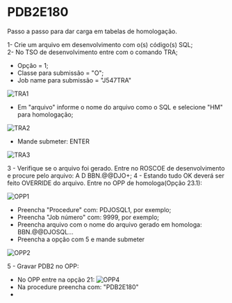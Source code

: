 # PDB2E180
Passo a passo para dar carga em tabelas de homologação.

1- Crie um arquivo em desenvolvimento com o(s) código(s) SQL;<BR>
2- No TSO de desenvolvimento entre com o comando TRA;<BR>
  - Opção = 1;<BR>
  - Classe para submissão = "O";<BR>
  - Job name para submissão = "J547TRA"<BR>
        
![TRA1](https://user-images.githubusercontent.com/49697760/133622675-d4fe7dd0-f565-4978-bde0-8cd6dca34ca2.jpg)        
        
  - Em "arquivo" informe o nome do arquivo como o SQL e selecione "HM" para homologação;
  
![TRA2](https://user-images.githubusercontent.com/49697760/133623240-b84c09da-20b4-4629-9946-c2bb47109b8e.jpg)        
  
  - Mande submeter: ENTER
 
![TRA3](https://user-images.githubusercontent.com/49697760/133623626-1040e7fa-7e9e-4889-ae77-88f8db2575ff.jpg) 
  
3 - Verifique se o arquivo foi gerado. Entre no ROSCOE de desenvolvimento e procure pelo arquivo: A D BBN.@@DJO+;
4 - Estando tudo OK deverá ser feito OVERRIDE do arquivo. Entre no OPP de homologa(Opção 23.1):
  
![OPP1](https://user-images.githubusercontent.com/49697760/133624338-34fc9427-d370-47d4-9170-b17848f0b6f3.jpg)
- Preencha "Procedure" com: PDJOSQL1, por exemplo;
- Preencha "Job número" com: 9999, por exemplo;
- Preencha arquivo com o nome do arquivo gerado em homologa: BBN.@@DJOSQL...
- Preencha a opção com 5 e mande submeter  
  
![OPP2](https://user-images.githubusercontent.com/49697760/133624565-94772ec2-3b02-4a8b-a726-5157d62f2019.jpg)  
  
5 - Gravar PDB2 no OPP:
  - No OPP entre na opção 21:
![OPP4](https://user-images.githubusercontent.com/49697760/133626934-c74d809f-169b-4c80-b3e8-d0e1e922fe9a.jpg)
  - Na procedure preencha com: "PDB2E180"
  - 
